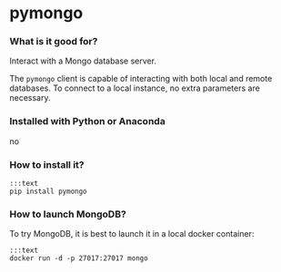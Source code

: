
# pymongo

### What is it good for?

Interact with a Mongo database server.

The `pymongo` client is capable of interacting with both local and remote databases.
To connect to a local instance, no extra parameters are necessary.

### Installed with Python or Anaconda

no

### How to install it?

    :::text
    pip install pymongo

### How to launch MongoDB?

To try MongoDB, it is best to launch it in a local docker container:

    :::text
    docker run -d -p 27017:27017 mongo
